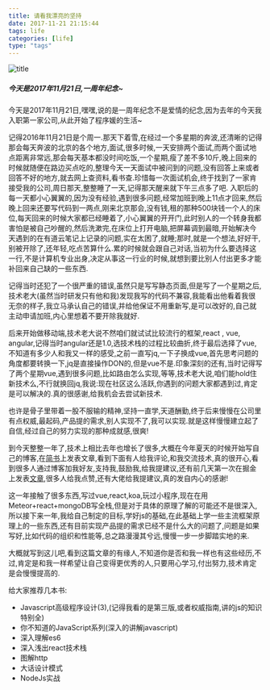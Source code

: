 ```yaml
---
title: 请看我漂亮的坚持
date: 2017-11-21 21:15:44
tags: life
categories: [life]
type: "tags"
---
```

![title](//oo4xdz5i0.bkt.clouddn.com/jianchi.jpeg)
#####    今天是2017年11月21日,一周年纪念~

<!--more-->
今天是2017年11月21日,嘿嘿,说的是一周年纪念不是爱情的纪念,因为去年的今天我入职第一家公司,从此开始了程序媛的生活~

记得2016年11月21日是个周一.那天下着雪,在经过一个多星期的奔波,还清晰的记得那会每天奔波的北京的各个地方,面试,很多时候,一天安排两个面试,而两个面试地点距离非常远,那会每天基本都没时间吃饭,一个星期,瘦了差不多10斤,晚上回来的时候就随便在路边买点吃的,整理今天一天面试中被问到的问题,没有回答上来或者回答不好的地方,就去网上查资料,看书查.珍惜每一次面试机会,终于找到了一家肯接受我的公司,周日那天,整整睡了一天,记得那天醒来就下午三点多了吧.
入职后的每一天都小心翼翼的,因为没有经验,遇到很多问题,经常加班到晚上11点才回来,然后晚上回来还要写代码到一两点,刚来北京那会,没有钱,租的那种500块钱一个人的床位,每天回来的时候大家都已经睡着了,小心翼翼的开开门,此时别人的一个转身我都害怕是被自己吵醒的,然后洗漱完,在床位上打开电脑,把屏幕调到最暗,开始解决今天遇到的在有道云笔记上记录的问题,实在太困了,就睡;那时,就是一个想法,好好干,别被开除了,还年轻,吃点苦算什么.累的时候就会跟自己对话,当初为什么要选择这一行,不是计算机专业出身,决定从事这一行业的时候,就想到要比别人付出更多才能补回来自己缺的一些东西.

记得当时还犯了一个很严重的错误,虽然只是写写静态页面,但是写了一个星期之后,技术老大(虽然当时研发只有他和我)发现我写的代码不兼容,我能看出他看着我很无奈的样子,我立马承认自己的错误,并给他保证不用重新写,是可以改好的,自己就主动申请加班,内心里想着不要开除我就好.

后来开始做移动端,技术老大说不然咱们就试试比较流行的框架,react , vue, angular,记得当时angular还是1.0,选技术栈的过程比较曲折,终于最后选择了vue,不知道有多少人和我又一样的感受,之前一直写jq,一下子换成vue,首先思考问题的角度都要转换一下,jq是直接操作DON的,但是vue不是.印象深刻的还有,当时记得写了两个星期vue,遇到很多问题,比如路由怎么实现,等等,技术老大说,咱们能hold住新技术么,不行就换回jq,我说:现在社区这么活跃,你遇到的问题大家都遇到过,肯定是可以解决的.真的很感谢,给我机会去尝试新技术.

也许是骨子里带着一股不服输的精神,坚持一直学,天道酬勤,终于后来慢慢在公司里有点权威,最起码,产品提的需求,别人实现不了,我可以实现.就是这样慢慢建立起了自信,经过自己的努力实现的那种成就感,很爽!


到今天整整一年了,技术上相比去年也增长了很多,大概在今年夏天的时候开始写自己的博客,在[简书](http://www.jianshu.com/u/92fec6da2d1a)上发表文章,看到下面有人给我评论,和我交流技术,真的很开心,看到很多人通过博客加我好友,支持我,鼓励我,给我提建议,还有前几天第一次在掘金上发表[文章](https://juejin.im/user/58c6a15544d9040068046025),很多人给我点赞,还有大佬给我提建议,真的发自内心的感谢!



这一年接触了很多东西,写过vue,react,koa,玩过小程序,现在在用Meteor+react+mongoDB写全栈,但是对于具体的原理了解的可能还不是很深入,所以接下来一年,我给自己制定的目标,学好js的基础,在此基础上学一些主流框架原理上的一些东西,还有目前实现产品提的需求已经不是什么大的问题了,问题是如果写好,比如代码的组织和性能等,总之路漫漫其兮远,慢慢一步一步脚踏实地的来.


大概就写到这儿吧,看到这篇文章的有缘人,不知道你是否和我一样也有这些经历,不过,肯定是和我一样希望让自己变得更优秀的人,只要用心学习,付出努力,技术肯定是会慢慢提高的.


给大家推荐几本书:

- Javascript高级程序设计(3),(记得我看的是第三版,或者<javascript>权威指南,讲的js的知识特别全)
- 你不知道的JavaScript系列(深入的讲解javascript)
- 深入理解es6
- 深入浅出react技术栈
- 图解http
- 大话设计模式
- NodeJs实战